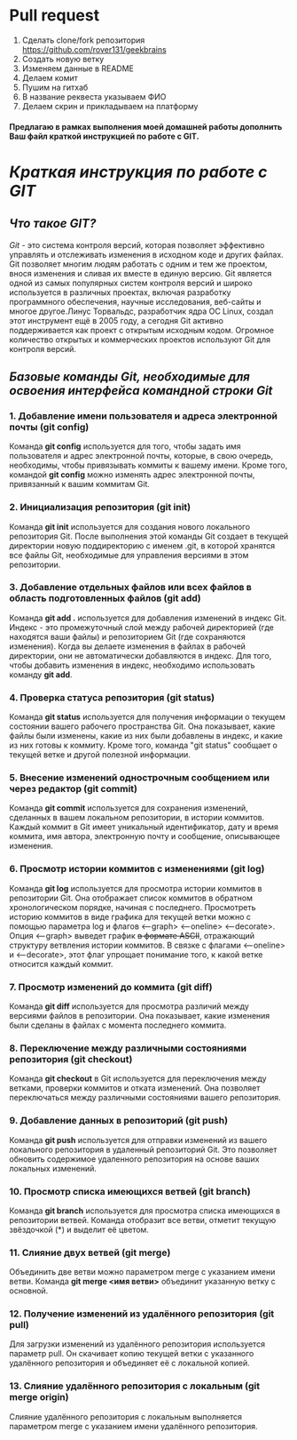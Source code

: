# Pull request

1. Сделать clone/fork репозитория https://github.com/rover131/geekbrains
2. Создать новую ветку
3. Изменяем данные в README
4. Делаем комит
5. Пушим на гитхаб
6. В название реквеста указываем ФИО
7. Делаем скрин и прикладываем на платформу

#### **Предлагаю в рамках выполнения моей домашней работы дополнить Ваш файл краткой инструкцией по работе с GIT.** ####

# *Краткая инструкция по работе с GIT*

## *Что такое GIT?*

*Git* - это система контроля версий, которая позволяет эффективно управлять и отслеживать изменения в исходном коде и других файлах. Git позволяет многим людям работать с одним и тем же проектом, внося изменения и сливая их вместе в единую версию. Git является одной из самых популярных систем контроля версий и широко используется в различных проектах, включая разработку программного обеспечения, научные исследования, веб-сайты и многое другое.Линус Торвальдс, разработчик ядра ОС Linux, создал этот инструмент ещё в 2005 году, а сегодня Git активно поддерживается как проект с открытым исходным кодом. Огромное количество открытых и коммерческих проектов используют Git для контроля версий.

## *Базовые команды Git, необходимые для освоения интерфейса командной строки Git*

### 1. Добавление имени пользователя и адреса электронной почты (git config)

Команда **git config** используется для того, чтобы задать имя пользователя и адрес электронной почты, которые, в свою очередь, необходимы, чтобы привязывать коммиты к вашему имени. Кроме того, командой **git config** можно изменять адрес электронной почты, привязанный к вашим коммитам Git. 

### 2. Инициализация репозитория (git init)

Команда **git init** используется для создания нового локального репозитория Git. После выполнения этой команды Git создает в текущей директории новую поддиректорию с именем .git, в которой хранятся все файлы Git, необходимые для управления версиями в этом репозитории.

### 3. Добавление отдельных файлов или всех файлов в область подготовленных файлов (git add)

Команда **git add .** используется для добавления изменений в индекс Git. Индекс - это промежуточный слой между рабочей директорией (где находятся ваши файлы) и репозиторием Git (где сохраняются изменения). Когда вы делаете изменения в файлах в рабочей директории, они не автоматически добавляются в индекс. Для того, чтобы добавить изменения в индекс, необходимо использовать команду **git add**.

### 4. Проверка статуса репозитория (git status)

Команда **git status** используется для получения информации о текущем состоянии вашего рабочего пространства Git. Она показывает, какие файлы были изменены, какие из них были добавлены в индекс, и какие из них готовы к коммиту. Кроме того, команда "git status" сообщает о текущей ветке и другой полезной информации.

### 5. Внесение изменений однострочным сообщением или через редактор (git commit)

Команда **git commit** используется для сохранения изменений, сделанных в вашем локальном репозитории, в истории коммитов. Каждый коммит в Git имеет уникальный идентификатор, дату и время коммита, имя автора, электронную почту и сообщение, описывающее изменения.

### 6. Просмотр истории коммитов с изменениями (git log)

Команда **git log** используется для просмотра истории коммитов в репозитории Git. Она отображает список коммитов в обратном хронологическом порядке, начиная с последнего.
Просмотреть историю коммитов в виде графика для текущей ветки можно с помощью параметра log и флагов <--graph> <--oneline> <--decorate>. Опция <--graph> выведет график ~~в формате ASCII~~, отражающий структуру ветвления истории коммитов. В связке с флагами <--oneline> и <--decorate>, этот флаг упрощает понимание того, к какой ветке относится каждый коммит.

### 7. Просмотр изменений до коммита (git diff)

Команда **git diff** используется для просмотра различий между версиями файлов в репозитории. Она показывает, какие изменения были сделаны в файлах с момента последнего коммита.

### 8. Переключение между различными состояниями репозитория (git checkout)

Команда **git checkout** в Git используется для переключения между ветками, проверки коммитов и отката изменений. Она позволяет переключаться между различными состояниями вашего репозитория.

### 9. Добавление данных в репозиторий (git push)

Команда **git push** используется для отправки изменений из вашего локального репозитория в удаленный репозиторий Git. Это позволяет обновить содержимое удаленного репозитория на основе ваших локальных изменений.

### 10. Просмотр списка имеющихся ветвей (git branch)

Команда **git branch** используется для просмотра списка имеющихся в репозитории ветвей. Команда отобразит все ветви, отметит текущую звёздочкой (*) и выделит её цветом.

### 11. Слияние двух ветвей (git merge)

Объединить две ветви можно параметром merge с указанием имени ветви. Команда **git merge <имя ветви>** объединит указанную ветку с основной.

### 12. Получение изменений из удалённого репозитория (git pull)

Для загрузки изменений из удалённого репозитория используется параметр pull. Он скачивает копию текущей ветки с указанного удалённого репозитория и объединяет её с локальной копией.

### 13. Слияние удалённого репозитория с локальным (git merge origin)

Слияние удалённого репозитория с локальным выполняется параметром merge с указанием имени удалённого репозитория.